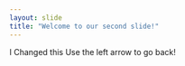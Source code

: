```yaml
---
layout: slide
title: "Welcome to our second slide!"
---
```

I Changed this
Use the left arrow to go back!
